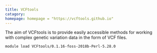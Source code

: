 ```yaml
---
title: VCFtools
catagory:  
homepage: homepage = "https://vcftools.github.io"
---
```

The aim of VCFtools is to provide easily accessible methods for working with complex genetic variation data in the form of VCF files.
```
module load VCFtools/0.1.16-foss-2018b-Perl-5.28.0
```
